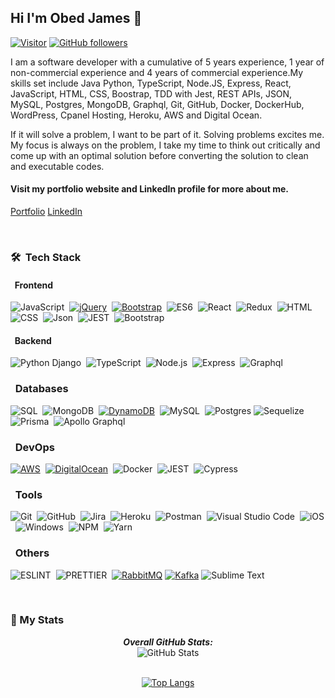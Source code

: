 <h2>Hi I'm Obed James 👋</h2>

[![Visitor](https://visitor-badge.laobi.icu/badge?page_id=jamesobed.jamesobed)](https://github.com/jamesobed) [![GitHub followers](https://img.shields.io/github/followers/jamesobed.svg?style=social&label=Follow)](https://github.com/jamesobed?tab=followers)

<p>I am a software developer with a cumulative of 5 years experience, 1 year of non-commercial experience and 4 years of commercial experience.My skills set include Java Python, TypeScript, Node.JS, Express, React, JavaScript, HTML, CSS, Boostrap, TDD with Jest, REST APIs, JSON, MySQL, Postgres, MongoDB, Graphql, Git, GitHub, Docker, DockerHub, WordPress, Cpanel Hosting, Heroku, AWS and Digital Ocean.
</p>
<p>
If it will solve a problem, I want to be part of it. Solving problems excites me. My focus is always on the problem, I take my time to think out critically and come up with an optimal solution before converting the solution to clean and executable codes.
</p>

#### Visit my portfolio website and LinkedIn profile for more about me.

<a href="https://obedjamesportfolio.netlify.app/">Portfolio</a>&nbsp;<a href="https://www.linkedin.com/in/obed-james-72671b167">LinkedIn</a>

<br />

### 🛠 &nbsp;Tech Stack

#### &nbsp; Frontend

![JavaScript](https://img.shields.io/badge/-JavaScript-05122A?style=flat&logo=javascript)&nbsp;
[![jQuery](https://img.shields.io/badge/jQuery-0769AD?style=for-the-badge&logo=jquery&logoColor=white)](https://jquery.com/)&nbsp;
[![Bootstrap](https://img.shields.io/badge/Bootstrap-7952B3?style=for-the-badge&logo=bootstrap&logoColor=white)](https://getbootstrap.com/)&nbsp;
![ES6](https://img.shields.io/badge/-ES6-05122A?style=flat&logo=javascript)&nbsp;
![React](https://img.shields.io/badge/-React-05122A?style=flat&logo=react)&nbsp;
![Redux](https://img.shields.io/badge/-Redux-05122A?style=flat&logo=redux)&nbsp;
![HTML](https://img.shields.io/badge/-HTML-05122A?style=flat&logo=HTML5)&nbsp;
![CSS](https://img.shields.io/badge/-CSS-05122A?style=flat&logo=CSS3&logoColor=1572B6)&nbsp;
![Json](https://img.shields.io/badge/-json-05122A?style=flat&logo=json)&nbsp;
![JEST](https://img.shields.io/badge/Jest-C21325?style=for-the-badge&logo=jest&logoColor=white)&nbsp;
![Bootstrap](https://img.shields.io/badge/-Bootstrap-05122A?style=flat&logo=bootstrap&logoColor=563D7C)

#### &nbsp; Backend

![Python Django](https://img.shields.io/badge/Python-Django-092E20?style=for-the-badge&logo=django&logoColor=white)&nbsp;
![TypeScript](https://img.shields.io/badge/TypeScript-007ACC?style=for-the-badge&logo=typescript&logoColor=white)&nbsp;
![Node.js](https://img.shields.io/badge/-Node.js-05122A?style=flat&logo=node.js)&nbsp;
![Express](https://img.shields.io/badge/-Express.js-05122A?style=flat&logo=express)&nbsp;
![Graphql](https://img.shields.io/badge/GraphQl-E10098?style=for-the-badge&logo=graphql&logoColor=white)

### &nbsp; Databases

![SQL](https://img.shields.io/badge/-SQL-05122A?style=flat&logo=sql)&nbsp;
![MongoDB](https://img.shields.io/badge/-MongoDB-05122A?style=flat&logo=mongodb)&nbsp;
[![DynamoDB](https://img.shields.io/badge/Amazon%20DynamoDB-4053D6?style=for-the-badge&logo=amazon-dynamodb&logoColor=white)](https://aws.amazon.com/dynamodb/)&nbsp;
![MySQL](https://img.shields.io/badge/MySQL-005C84?style=for-the-badge&logo=mysql&logoColor=white)&nbsp;
![Postgres](https://img.shields.io/badge/PostgreSQL-316192?style=for-the-badge&logo=postgresql&logoColor=white)
![Sequelize](https://img.shields.io/badge/Sequelize-52B0E7?style=for-the-badge&logo=Sequelize&logoColor=white)&nbsp;
![Prisma](https://img.shields.io/badge/Prisma-3982CE?style=for-the-badge&logo=Prisma&logoColor=white)&nbsp;
![Apollo Graphql](https://img.shields.io/badge/Apollo%20GraphQL-311C87?&style=for-the-badge&logo=Apollo%20GraphQL&logoColor=white)

### &nbsp; DevOps

[![AWS](https://img.shields.io/badge/AWS-232F3E?style=for-the-badge&logo=amazon-aws&logoColor=white)](https://aws.amazon.com/)&nbsp;
[![DigitalOcean](https://img.shields.io/badge/DigitalOcean-0080FF?style=for-the-badge&logo=digitalocean&logoColor=white)](https://www.digitalocean.com/)&nbsp;
![Docker](https://img.shields.io/badge/Docker-2CA5E0?style=for-the-badge&logo=docker&logoColor=white)&nbsp;
![JEST](https://img.shields.io/badge/Jest-C21325?style=for-the-badge&logo=jest&logoColor=white)&nbsp;
![Cypress](https://img.shields.io/badge/Cypress-17202C?style=for-the-badge&logo=cypress&logoColor=white)

### &nbsp; Tools

![Git](https://img.shields.io/badge/-Git-05122A?style=flat&logo=git)&nbsp;
![GitHub](https://img.shields.io/badge/-GitHub-05122A?style=flat&logo=github)&nbsp;
![Jira](https://img.shields.io/badge/-Jira-05122A?style=flat&logo=jira)&nbsp;
![Heroku](https://img.shields.io/badge/-Heroku-05122A?style=flat&logo=heroku)&nbsp;
![Postman](https://img.shields.io/badge/-Postman-05122A?style=flat&logo=postman)&nbsp;
![Visual Studio Code](https://img.shields.io/badge/-Visual%20Studio%20Code-05122A?style=flat&logo=visual-studio-code&logoColor=007ACC)&nbsp;
![iOS](https://img.shields.io/badge/-iOS-05122A?style=flat&logo=ios)&nbsp;
![Windows](https://img.shields.io/badge/-Windows-05122A?style=flat&logo=windows)&nbsp;
![NPM](https://img.shields.io/badge/-npm-05122A?style=flat&logo=npm)&nbsp;
![Yarn](https://img.shields.io/badge/-yarn-05122A?style=flat&logo=yarn)&nbsp;

### &nbsp; Others

![ESLINT](https://img.shields.io/badge/-npm-05122A?style=flat&logo=npm)&nbsp;
![PRETTIER](https://img.shields.io/badge/prettier-1A2C34?style=for-the-badge&logo=prettier&logoColor=F7BA3E)&nbsp;
[![RabbitMQ](https://img.shields.io/badge/RabbitMQ-FF6600?style=for-the-badge&logo=rabbitmq)](https://www.rabbitmq.com/)
[![Kafka](https://img.shields.io/badge/Apache%20Kafka-000000?style=for-the-badge&logo=apachekafka)](https://kafka.apache.org/)
![Sublime Text](https://img.shields.io/badge/sublime_text-%23575757.svg?&style=for-the-badge&logo=sublime-text&logoColor=important)&nbsp;


</br>

### 👀 My Stats

<div>
  
  <p align="center">
  <b><em>Overall GitHub Stats:</em></b> <br/>
    <img src="https://github-readme-streak-stats.herokuapp.com/?user=jamesobed" alt="GitHub Stats" /> <br/><br/>
</p>
  <div align="center">
  
  [![Top Langs](https://github-readme-stats.vercel.app/api/top-langs/?username=jamesobed&hide=shell&langs_count=8&show_icons=true)](https://github.com/jamesobed/github-readme-stats)

</div>

</div>

<!--
**jamesobed/jamesobed** is a ✨ _special_ ✨ repository because its `README.md` (this file) appears on your GitHub profile.

Here are some ideas to get you started:

- 🔭 I’m currently working on ...
- 🌱 I’m currently learning ...
- 👯 I’m looking to collaborate on ...
- 🤔 I’m looking for help with ...
- 💬 Ask me about ...
- 📫 How to reach me: ...
- 😄 Pronouns: ...
- ⚡ Fun fact: ...
-->
